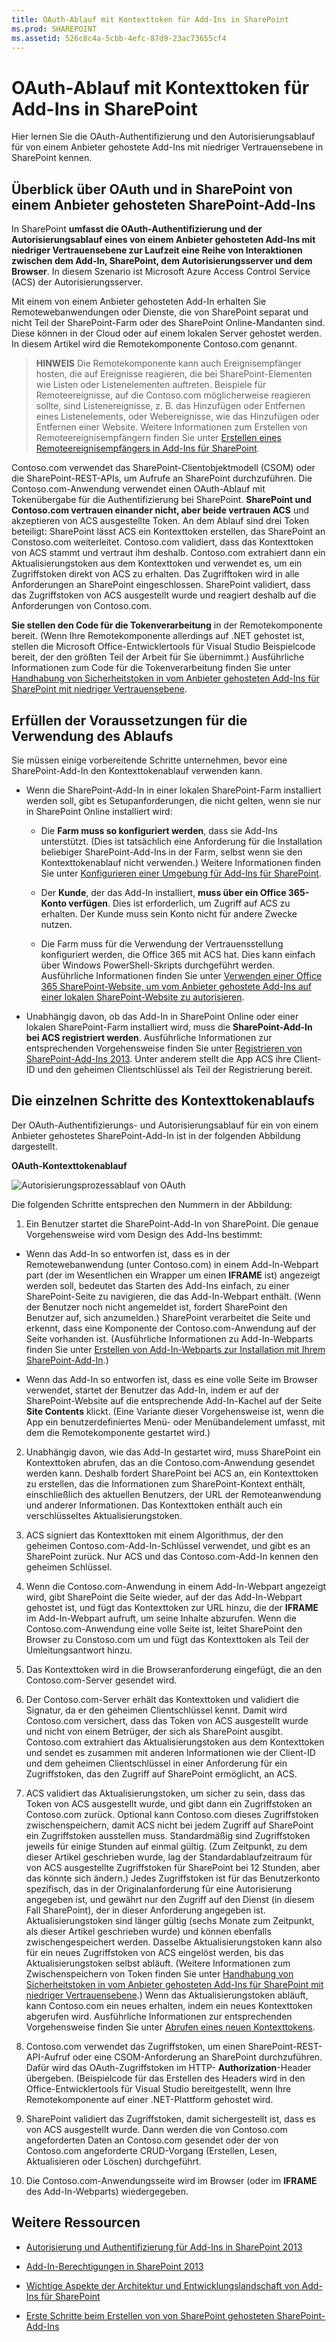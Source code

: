 ```yaml
---
title: OAuth-Ablauf mit Kontexttoken für Add-Ins in SharePoint
ms.prod: SHAREPOINT
ms.assetid: 526c8c4a-5cbb-4efc-87d9-23ac73655cf4
---
```



# OAuth-Ablauf mit Kontexttoken für Add-Ins in SharePoint
Hier lernen Sie die OAuth-Authentifizierung und den Autorisierungsablauf für von einem Anbieter gehostete Add-Ins mit niedriger Vertrauensebene in SharePoint kennen.
## Überblick über OAuth und in SharePoint von einem Anbieter gehosteten SharePoint-Add-Ins
<a name="OAuth_Actors"> </a>

In SharePoint **umfasst die OAuth-Authentifizierung und der Autorisierungsablauf eines von einem Anbieter gehosteten Add-Ins mit niedriger Vertrauensebene zur Laufzeit eine Reihe von Interaktionen zwischen dem Add-In, SharePoint, dem Autorisierungsserver und dem Browser**. In diesem Szenario ist Microsoft Azure Access Control Service (ACS) der Autorisierungsserver.
  
    
    
Mit einem von einem Anbieter gehosteten Add-In erhalten Sie Remotewebanwendungen oder Dienste, die von SharePoint separat und nicht Teil der SharePoint-Farm oder des SharePoint Online-Mandanten sind. Diese können in der Cloud oder auf einem lokalen Server gehostet werden. In diesem Artikel wird die Remotekomponente Contoso.com genannt.
  
    
    

> **HINWEIS**
> Die Remotekomponente kann auch Ereignisempfänger hosten, die auf Ereignisse reagieren, die bei SharePoint-Elementen wie Listen oder Listenelementen auftreten. Beispiele für Remoteereignisse, auf die Contoso.com möglicherweise reagieren sollte, sind Listenereignisse, z. B. das Hinzufügen oder Entfernen eines Listenelements, oder Webereignisse, wie das Hinzufügen oder Entfernen einer Website. Weitere Informationen zum Erstellen von Remoteereignisempfängern finden Sie unter  [Erstellen eines Remoteereignisempfängers in Add-Ins für SharePoint](create-a-remote-event-receiver-in-sharepoint-add-ins.md). 
  
    
    

Contoso.com verwendet das SharePoint-Clientobjektmodell (CSOM) oder die SharePoint-REST-APIs, um Aufrufe an SharePoint durchzuführen. Die Contoso.com-Anwendung verwendet einen OAuth-Ablauf mit Tokenübergabe für die Authentifizierung bei SharePoint. **SharePoint und Contoso.com vertrauen einander nicht, aber beide vertrauen ACS** und akzeptieren von ACS ausgestellte Token. An dem Ablauf sind drei Token beteiligt: SharePoint lässt ACS ein Kontexttoken erstellen, das SharePoint an Constoso.com weiterleitet. Contoso.com validiert, dass das Kontexttoken von ACS stammt und vertraut ihm deshalb. Contoso.com extrahiert dann ein Aktualisierungstoken aus dem Kontexttoken und verwendet es, um ein Zugriffstoken direkt von ACS zu erhalten. Das Zugrifftoken wird in alle Anforderungen an SharePoint eingeschlossen. SharePoint validiert, dass das Zugriffstoken von ACS ausgestellt wurde und reagiert deshalb auf die Anforderungen von Contoso.com.
  
    
    
 **Sie stellen den Code für die Tokenverarbeitung** in der Remotekomponente bereit. (Wenn Ihre Remotekomponente allerdings auf .NET gehostet ist, stellen die Microsoft Office-Entwicklertools für Visual Studio Beispielcode bereit, der den größten Teil der Arbeit für Sie übernimmt.) Ausführliche Informationen zum Code für die Tokenverarbeitung finden Sie unter [Handhabung von Sicherheitstoken in vom Anbieter gehosteten Add-Ins für SharePoint mit niedriger Vertrauensebene](handle-security-tokens-in-provider-hosted-low-trust-sharepoint-add-ins.md).
  
    
    

## Erfüllen der Voraussetzungen für die Verwendung des Ablaufs
<a name="Prerequisites"> </a>

Sie müssen einige vorbereitende Schritte unternehmen, bevor eine SharePoint-Add-In den Kontexttokenablauf verwenden kann. 
  
    
    

- Wenn die SharePoint-Add-In in einer lokalen SharePoint-Farm installiert werden soll, gibt es Setupanforderungen, die nicht gelten, wenn sie nur in SharePoint Online installiert wird:
    
  - Die **Farm muss so konfiguriert werden**, dass sie Add-Ins unterstützt. (Dies ist tatsächlich eine Anforderung für die Installation beliebiger SharePoint-Add-Ins in der Farm, selbst wenn sie den Kontexttokenablauf nicht verwenden.) Weitere Informationen finden Sie unter [Konfigurieren einer Umgebung für Add-Ins für SharePoint](http://technet.microsoft.com/de-de/library/fp161236%28v=office.15%29.aspx).
    
  
  - Der **Kunde**, der das Add-In installiert, **muss über ein Office 365-Konto verfügen**. Dies ist erforderlich, um Zugriff auf ACS zu erhalten. Der Kunde muss sein Konto nicht für andere Zwecke nutzen.
    
  
  - Die Farm muss für die Verwendung der Vertrauensstellung konfiguriert werden, die Office 365 mit ACS hat. Dies kann einfach über Windows PowerShell-Skripts durchgeführt werden. Ausführliche Informationen finden Sie unter  [Verwenden einer Office 365 SharePoint-Website, um vom Anbieter gehostete Add-Ins auf einer lokalen SharePoint-Website zu autorisieren](use-an-office-365-sharepoint-site-to-authorize-provider-hosted-add-ins-on-an-on.md).
    
  
- Unabhängig davon, ob das Add-In in SharePoint Online oder einer lokalen SharePoint-Farm installiert wird, muss die **SharePoint-Add-In bei ACS registriert werden**. Ausführliche Informationen zur entsprechenden Vorgehensweise finden Sie unter [Registrieren von SharePoint-Add-Ins 2013](register-sharepoint-add-ins-2013.md). Unter anderem stellt die App ACS ihre Client-ID und den geheimen Clientschlüssel als Teil der Registrierung bereit.
    
  

## Die einzelnen Schritte des Kontexttokenablaufs
<a name="OAuth_ProcessFlowSteps"> </a>

Der OAuth-Authentifizierungs- und Autorisierungsablauf für ein von einem Anbieter gehostetes SharePoint-Add-In ist in der folgenden Abbildung dargestellt.
  
    
    

**OAuth-Kontexttokenablauf**

  
    
    

  
    
    
![Autorisierungsprozessablauf von OAuth](images/833fcdcc-1755-438b-9ada-dce9646564c0.gif)
  
    
    
Die folgenden Schritte entsprechen den Nummern in der Abbildung:
  
    
    

  
    
    

1. Ein Benutzer startet die SharePoint-Add-In von SharePoint. Die genaue Vorgehensweise wird vom Design des Add-Ins bestimmt:
    
  - Wenn das Add-In so entworfen ist, dass es in der Remotewebanwendung (unter Contoso.com) in einem Add-In-Webpart part (der im Wesentlichen ein Wrapper um einen **IFRAME** ist) angezeigt werden soll, bedeutet das Starten des Add-Ins einfach, zu einer SharePoint-Seite zu navigieren, die das Add-In-Webpart enthält. (Wenn der Benutzer noch nicht angemeldet ist, fordert SharePoint den Benutzer auf, sich anzumelden.) SharePoint verarbeitet die Seite und erkennt, dass eine Komponente der Contoso.com-Anwendung auf der Seite vorhanden ist. (Ausführliche Informationen zu Add-In-Webparts finden Sie unter [Erstellen von Add-In-Webparts zur Installation mit Ihrem SharePoint-Add-In](create-add-in-parts-to-install-with-your-sharepoint-add-in.md).)
    
  
  - Wenn das Add-In so entworfen ist, dass es eine volle Seite im Browser verwendet, startet der Benutzer das Add-In, indem er auf der SharePoint-Website auf die entsprechende Add-In-Kachel auf der Seite **Site Contents** klickt. (Eine Variante dieser Vorgehensweise ist, wenn die App ein benutzerdefiniertes Menü- oder Menübandelement umfasst, mit dem die Remotekomponente gestartet wird.)
    
  
2. Unabhängig davon, wie das Add-In gestartet wird, muss SharePoint ein Kontexttoken abrufen, das an die Contoso.com-Anwendung gesendet werden kann. Deshalb fordert SharePoint bei ACS an, ein Kontexttoken zu erstellen, das die Informationen zum SharePoint-Kontext enthält, einschließlich des aktuellen Benutzers, der URL der Remoteanwendung und anderer Informationen. Das Kontexttoken enthält auch ein verschlüsseltes Aktualisierungstoken.
    
  
3. ACS signiert das Kontexttoken mit einem Algorithmus, der den geheimen Contoso.com-Add-In-Schlüssel verwendet, und gibt es an SharePoint zurück. Nur ACS und das Contoso.com-Add-In kennen den geheimen Schlüssel.
    
  
4. Wenn die Contoso.com-Anwendung in einem Add-In-Webpart angezeigt wird, gibt SharePoint die Seite wieder, auf der das Add-In-Webpart gehostet ist, und fügt das Kontexttoken zur URL hinzu, die der **IFRAME** im Add-In-Webpart aufruft, um seine Inhalte abzurufen. Wenn die Contoso.com-Anwendung eine volle Seite ist, leitet SharePoint den Browser zu Constoso.com um und fügt das Kontexttoken als Teil der Umleitungsantwort hinzu.
    
  
5. Das Kontexttoken wird in die Browseranforderung eingefügt, die an den Contoso.com-Server gesendet wird.
    
  
6. Der Contoso.com-Server erhält das Kontexttoken und validiert die Signatur, da er den geheimen Clientschlüssel kennt. Damit wird Contoso.com versichert, dass das Token von ACS ausgestellt wurde und nicht von einem Betrüger, der sich als SharePoint ausgibt. Contoso.com extrahiert das Aktualisierungstoken aus dem Kontexttoken und sendet es zusammen mit anderen Informationen wie der Client-ID und dem geheimen Clientschlüssel in einer Anforderung für ein Zugriffstoken, das den Zugriff auf SharePoint ermöglicht, an ACS.
    
  
7. ACS validiert das Aktualisierungstoken, um sicher zu sein, dass das Token von ACS ausgestellt wurde, und gibt dann ein Zugriffstoken an Contoso.com zurück. Optional kann Contoso.com dieses Zugriffstoken zwischenspeichern, damit ACS nicht bei jedem Zugriff auf SharePoint ein Zugriffstoken ausstellen muss. Standardmäßig sind Zugriffstoken jeweils für einige Stunden auf einmal gültig. (Zum Zeitpunkt, zu dem dieser Artikel geschrieben wurde, lag der Standardablaufzeitraum für von ACS ausgestellte Zugriffstoken für SharePoint bei 12 Stunden, aber das könnte sich ändern.) Jedes Zugriffstoken ist für das Benutzerkonto spezifisch, das in der Originalanforderung für eine Autorisierung angegeben ist, und gewährt nur den Zugriff auf den Dienst (in diesem Fall SharePoint), der in dieser Anforderung angegeben ist. Aktualisierungstoken sind länger gültig (sechs Monate zum Zeitpunkt, als dieser Artikel geschrieben wurde) und können ebenfalls zwischengespeichert werden. Dasselbe Aktualisierungstoken kann also für ein neues Zugriffstoken von ACS eingelöst werden, bis das Aktualisierungstoken selbst abläuft. (Weitere Informationen zum Zwischenspeichern von Token finden Sie unter  [Handhabung von Sicherheitstoken in vom Anbieter gehosteten Add-Ins für SharePoint mit niedriger Vertrauensebene](handle-security-tokens-in-provider-hosted-low-trust-sharepoint-add-ins.md).) Wenn das Aktualisierungstoken abläuft, kann Contoso.com ein neues erhalten, indem ein neues Kontexttoken abgerufen wird. Ausführliche Informationen zur entsprechenden Vorgehensweise finden Sie unter  [Abrufen eines neuen Kontexttokens](handle-security-tokens-in-provider-hosted-low-trust-sharepoint-add-ins.md#GetNewContextToken).
    
  
8. Contoso.com verwendet das Zugriffstoken, um einen SharePoint-REST-API-Aufruf oder eine CSOM-Anforderung an SharePoint durchzuführen. Dafür wird das OAuth-Zugriffstoken im HTTP- **Authorization**-Header übergeben. (Beispielcode für das Erstellen des Headers wird in den Office-Entwicklertools für Visual Studio bereitgestellt, wenn Ihre Remotekomponente auf einer .NET-Plattform gehostet wird.
    
  
9. SharePoint validiert das Zugriffstoken, damit sichergestellt ist, dass es von ACS ausgestellt wurde. Dann werden die von Contoso.com angeforderten Daten an Contoso.com gesendet oder der von Contoso.com angeforderte CRUD-Vorgang (Erstellen, Lesen, Aktualisieren oder Löschen) durchgeführt.
    
  
10. Die Contoso.com-Anwendungsseite wird im Browser (oder im **IFRAME** des Add-In-Webparts) wiedergegeben.
    
  

## Weitere Ressourcen
<a name="Filename_AdditionalResources"> </a>


-  [Autorisierung und Authentifizierung für Add-Ins in SharePoint 2013](authorization-and-authentication-of-sharepoint-add-ins.md)
    
  
-  [Add-In-Berechtigungen in SharePoint 2013](add-in-permissions-in-sharepoint-2013.md)
    
  
-  [Wichtige Aspekte der Architektur und Entwicklungslandschaft von Add-Ins für SharePoint](important-aspects-of-the-sharepoint-add-in-architecture-and-development-landscap.md)
    
  
-  [Erste Schritte beim Erstellen von von SharePoint gehosteten SharePoint-Add-Ins](get-started-creating-sharepoint-hosted-sharepoint-add-ins.md)
    
  

